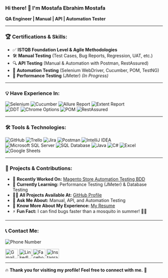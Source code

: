 ### Hi there! 👋 I'm Mostafa Ebrahim Mostafa  
**QA Engineer | Manual | API | Automation Tester**

---

### 🏆 Certifications & Skills:
- ✅ **ISTQB Foundation Level & Agile Methodologies**
- 🛠 **Manual Testing** (Test Cases, Bug Reports, Regression, UAT, etc.)
- 🔍 **API Testing** (Manual & Automation with Postman, RestAssured)
- 🤖 **Automation Testing** (Selenium WebDriver, Cucumber, POM, TestNG)
- 🚀 **Performance Testing** (JMeter) *(In Progress)*

---

### 💡 Have Experience In:  
![Selenium](https://img.shields.io/badge/Selenium-00AA01?style=for-the-badge&logo=selenium&logoColor=ffffff)  ![Cucumber](https://img.shields.io/badge/Cucumber-43B02A?style=for-the-badge&logo=cucumber&logoColor=ffffff)  ![Allure Report](https://img.shields.io/badge/Allure_Report-E4405F?style=for-the-badge)  ![Extent Report](https://img.shields.io/badge/Extent_Report-0077B5?style=for-the-badge)  
![DDT](https://img.shields.io/badge/DDT-FFA500?style=for-the-badge)  ![Chrome Options](https://img.shields.io/badge/Chrome_Options-4285F4?style=for-the-badge)  ![POM](https://img.shields.io/badge/POM-00A98F?style=for-the-badge)  ![RestAssured](https://img.shields.io/badge/RestAssured-008000?style=for-the-badge)

---

### 🛠 Tools & Technologies:  
![GitHub](https://img.shields.io/badge/GitHub-181717?style=for-the-badge&logo=github&logoColor=ffffff)  ![Trello](https://img.shields.io/badge/Trello-0052CC?style=for-the-badge&logo=trello&logoColor=ffffff)  ![Jira](https://img.shields.io/badge/Jira-0052CC?style=for-the-badge&logo=jira&logoColor=ffffff)  ![Postman](https://img.shields.io/badge/Postman-FF6C37?style=for-the-badge&logo=postman&logoColor=ffffff)  ![IntelliJ IDEA](https://img.shields.io/badge/IntelliJIDEA-000000.svg?style=for-the-badge&logo=intellij-idea&logoColor=white)  
![Microsoft SQL Server](https://img.shields.io/badge/Microsoft_SQL_Server-CC2927?style=for-the-badge&logo=microsoft-sql-server&logoColor=white)  ![SQL Database](https://img.shields.io/badge/SQL_Database-4479A1?style=for-the-badge&logo=mysql&logoColor=white)  ![Java](https://img.shields.io/badge/Java-%23ED8B00.svg?style=for-the-badge&logo=openjdk&logoColor=white)  ![C#](https://img.shields.io/badge/C%23-%23239120.svg?style=for-the-badge&logo=c-sharp&logoColor=white)  ![Excel](https://img.shields.io/badge/Excel-217346?style=for-the-badge&logo=microsoft-excel&logoColor=white)  
![Google Sheets](https://img.shields.io/badge/Google_Sheets-34A853?style=for-the-badge&logo=googlesheets&logoColor=white)  

---

### 🚀 Projects & Contributions:
- 🔭 **Recently Worked On:** [Magento Store Automation Testing BDD](https://github.com/MostafaEbrahimMostafa/MagentoStore_AutomationBDD.git)
- 🌱 **Currently Learning:** Performance Testing (JMeter) & Database Testing
- 👨‍💻 **All Projects Available At:** [GitHub Profile](https://github.com/MostafaEbrahimMostafa)
- 💬 **Ask Me About:** Manual, API, and Automation Testing
- 📄 **Know More About My Experience:** [My Resume](https://drive.google.com/file/d/1-2FGs_jTIv5ff0p8QFnd4Kh5Tn-AABnX/view?usp=sharing)
- ⚡ **Fun Fact:** I can find bugs faster than a mosquito in summer! 🐞😆

---

### 📞 Contact Me:
![Phone Number](https://img.shields.io/badge/%20Phone-%2B20%20100%20574%207258-blue)

<a href="mailto:mustafa.ibrahim.qa@gmail.com" target="blank">
  <img align="center" src="https://upload.wikimedia.org/wikipedia/commons/7/7e/Gmail_icon_%282020%29.svg" alt="Gmail" height="30" width="40" />
</a>
<a href="https://linkedin.com/in/mostafa-ibrahim-mostafa-6530b4235" target="blank">
  <img align="center" src="https://raw.githubusercontent.com/rahuldkjain/github-profile-readme-generator/master/src/images/icons/Social/linked-in-alt.svg" alt="LinkedIn" height="30" width="40" />
</a>
<a href="https://fb.com/mostafa.alkady.1004" target="blank">
  <img align="center" src="https://raw.githubusercontent.com/rahuldkjain/github-profile-readme-generator/master/src/images/icons/Social/facebook.svg" alt="Facebook" height="30" width="40" />
</a>
<a href="https://www.instagram.com/mostafa.alkady.1004/" target="blank">
  <img align="center" src="https://upload.wikimedia.org/wikipedia/commons/a/a5/Instagram_icon.png" alt="Instagram" height="30" width="40" />
</a>
</p>

---

🔥 **Thank you for visiting my profile! Feel free to connect with me.** 🚀

